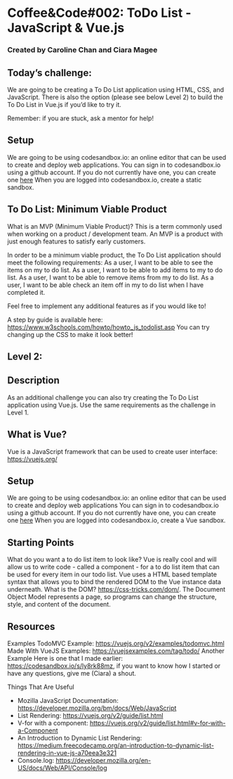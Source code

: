 
# Coffee&amp;Code#002: ToDo List - JavaScript &amp; Vue.js
### Created by Caroline Chan and Ciara Magee

## Today’s challenge:
We are going to be creating a To Do List application using HTML, CSS, and JavaScript. There is also the option (please see below Level 2) to build the To Do List in Vue.js if you’d like to try it.

Remember: if you are stuck, ask a mentor for help!

## Setup 
We are going to be using codesandbox.io: an online editor that can be used to create and deploy web applications. 
You can sign in to codesandbox.io using a github account. If you do not currently have one, you can create one [here](https://github.com/) When you are logged into codesandbox.io, create a static sandbox.


## To Do List: Minimum Viable Product
What is an MVP (Minimum Viable Product)? This is a term commonly used when working on a product / development team. An MVP is a product with just enough features to satisfy early customers. 

In order to be a minimum viable product, the To Do List application should meet the following requirements:
As a user, I want to be able to see the items on my to do list.
As a user, I want to be able to add items to my to do list.
As a user, I want to be able to remove items from my to do list.
As a user, I want to be able check an item off in my to do list when I have completed it.

Feel free to implement any additional features as if you would like to!

A step by guide is available here: https://www.w3schools.com/howto/howto_js_todolist.asp You can try changing up the CSS to make it look better!



## Level 2:


## Description
As an additional challenge you can also try creating the To Do List application using Vue.js. Use the same requirements as the challenge in Level 1. 

## What is Vue?
Vue is a JavaScript framework that can be used to create user interface: https://vuejs.org/ 

## Setup
We are going to be using codesandbox.io: an online editor that can be used to create and deploy web applications
You can sign in to codesandbox.io using a github account. If you do not currently have one, you can create one [here](https://github.com/) When you are logged into codesandbox.io, create a Vue sandbox.

## Starting Points
What do you want a to do list item to look like?  Vue is really cool and will allow us to write code - called a component -  for a to do list item that can be used for every item in our todo list. 
Vue uses a HTML based template syntax that allows you to bind the rendered DOM to the Vue instance data underneath.
What is the DOM? https://css-tricks.com/dom/. The Document Object Model represents a page, so programs can change the structure, style, and content of the document.



## Resources

Examples
TodoMVC Example: https://vuejs.org/v2/examples/todomvc.html 
Made With VueJS Examples: https://vuejsexamples.com/tag/todo/ 
Another Example 
Here is one that I made earlier: https://codesandbox.io/s/ly8rk88mz, if you want to know how I started or have any questions, give me (Ciara) a shout.

Things That Are Useful
* Mozilla JavaScript Documentation: https://developer.mozilla.org/bm/docs/Web/JavaScript
* List Rendering: https://vuejs.org/v2/guide/list.html 
* V-for with a component: https://vuejs.org/v2/guide/list.html#v-for-with-a-Component 
* An Introduction to Dynamic List Rendering: https://medium.freecodecamp.org/an-introduction-to-dynamic-list-rendering-in-vue-js-a70eea3e321 
* Console.log: https://developer.mozilla.org/en-US/docs/Web/API/Console/log 

